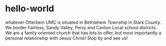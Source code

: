 # hello-world
whatever
Otterbein UMC is situated in Bethlehem Township in Stark County.
We border Fairless, Sandy Valley, Perry and Canton Local school districts.
We are a family oriented church that has lots to offer, but most importantly
a personal relationship with Jesus Christ! Stop by and see us! 
